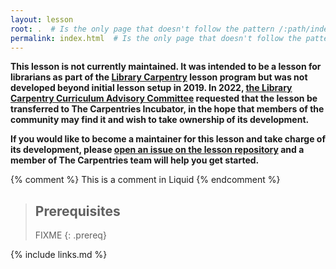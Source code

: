 ```yaml
---
layout: lesson
root: .  # Is the only page that doesn't follow the pattern /:path/index.html
permalink: index.html  # Is the only page that doesn't follow the pattern /:path/index.html
---
```


**This lesson is not currently maintained. It was intended to be a lesson for librarians as part of the [Library Carpentry](https://librarycarpentry.org/) lesson program but was not developed beyond initial lesson setup in 2019. In 2022, [the Library Carpentry Curriculum Advisory Committee](https://carpentries.org/curriculum-advisors/) requested that the lesson be transferred to The Carpentries Incubator, in the hope that members of the community may find it and wish to take ownership of its development.** 

**If you would like to become a maintainer for this lesson and take charge of its development, please [open an issue on the lesson repository](https://github.com/carpentries-incubator/lc-xml) and a member of The Carpentries team will help you get started.**

<!-- this is an html comment -->

{% comment %} This is a comment in Liquid {% endcomment %}

> ## Prerequisites
>
> FIXME
{: .prereq}

{% include links.md %}
